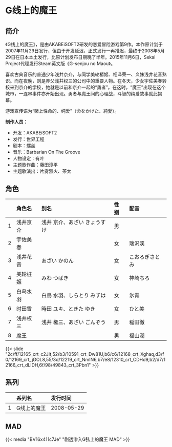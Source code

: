 # G线上的魔王


## 简介

《G线上的魔王》，是由AKABEiSOFT2研发的恋爱冒险游戏第9作。本作原计划于2007年11月29日发行，但由于开发延迟，正式发行一再推迟，最终于2008年5月29日在日本本土发行，比原计划发布日期晚了半年。2015年11月6日，Sekai Project代理发行Steam英文版《G-senjou no Maou》。

喜欢古典音乐的普通少年浅井京介，与同学美轮椿姬、相泽荣一、义妹浅井花音熟识。而在夜晚，则是养父浅井权三的公司中的重要人物。在冬天，少女宇佐美春转校来到京介的学校，她就是以前和京介一起的“勇者”。在这时，“魔王”出现在这个城市，一连串事件亦开始出现。勇者与魔王间的心理战，斗智的纯爱故事就此揭幕。

游戏宣传语为“赌上性命的、纯爱”（命をかけた、純愛）。

**制作人员：**
- 开发：AKABEiSOFT2
- 发行：世界工程
- 剧本：螺丝
- 音乐：Barbarian On The Groove
- 人物设定：有叶
- 主题歌作曲：藤田淳平
- 主题歌演出：片雾烈火、茶太

## 角色

|     |   角色名   |   别名  | 性别 |  配音  |
|:--- |:------  |:----      |:---  |:--   |
| 1 | 浅井京介 | 浅井 京介、あざい きょうすけ | 男 |  |
| 2 | 宇佐美春 |  | 女 | 瑞沢渓 |
| 3 | 浅井花音 | あざい かのん | 女 | こおろぎさとみ |
| 4 | 美轮桩姬 | みわ つばき | 女 | 神崎ちろ |
| 5 | 白鸟水羽 | 白鳥 水羽、しらとり みずは | 女 | 氷青 |
| 6 | 时田雪 | 時田 ユキ、ときた ゆき | 女 | ひと美 |
| 7 | 浅井权三 | 浅井 権三、あざい ごんぞう | 男 | 稲田徹 |
| 8 | 魔王 |  | 男 | 福山潤 |

{{< slide "2c/ff/12165_crt_c2JIt,52/b3/10591_crt_Dw81U,b6/c6/12168_crt_Xghaq,d3/f0/12169_crt_jGOL8,55/3d/12219_crt_NmIN6,b7/e8/12310_crt_CDHd9,b2/d7/12166_crt_dLlDH,6f/98/49843_crt_3Pbn1" >}}

## 系列

|     |   系列名   |   发行时间  |
|:---   |:------  |:----      |
| 1 | G线上的魔王 | 2008-05-29 |


## MAD

{{< media "BV16x411c7Je" "剧透渗入G弦上的魔王 MAD" >}}
